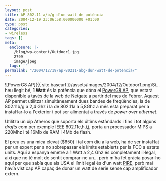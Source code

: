 ```yaml
---
layout: post
title: AP 802.11 a/b/g d'un watt de potència
date: 2004-12-19 23:06:58.000000000 +01:00
type: post
categories:
- wireless
tags: []
meta:
  enclosure: |-
    /blog/wp-content/Outdoor1.jpg
    2799
    image/jpeg
  tags: ''
permalink: "/2004/12/19/ap-80211-abg-dun-watt-de-potencia/"
---
```

![PowerG8 AP]({{ site.baseurl }}/assets/images/2004/12/Outdoor1.png)Si... heu llegit bé, **1 Watt** és la potència que dóna el [PowerG8 AP](http://www.netgate.com/product_info.php?cPath=31&products_id=141), que estarà disponible a tavés de la web de [Netgate](http://www.netgate.com) a partir del mes de Febrer. Aquest AP permet utilitzar simultàneament dues bandes de freqüències, la de 802.11b/g a 2,4 Ghz i la de 802.11a a 5,8Ghz a més està preparat per a instal·lar-lo a l'exterior i pot ser alimentat a través de _power over ethernet_.

Utilitza un xip Atheros que suporta els últims estàndards i fins i tot alguns _drafts_ com per exemple IEEE 802.11e,h,i,j, porta un processador MIPS a 220Mhz i té 16Mb de RAM i 4Mb de flash.

El preu es una mica elevat ($650) i tal com diu a la web, ha de ser instal·lat per un expert per a no sobrepassar els límits establerts per la FCC a estats units. Aquí a espanya emetre a 1 Watt a 2,4 Ghz és completament il·legal, així que no té molt de sentit comprar-ne un... però m'ha fet gràcia posar-ho aquí per que sabía que als USA el límit legal és d'un watt <acronym title="Potencia Isotropica Radiada Equivalente">PIRE</acronym>, però mai havía vist cap AP capaç de donar un watt de serie sense cap amplificador extern.

